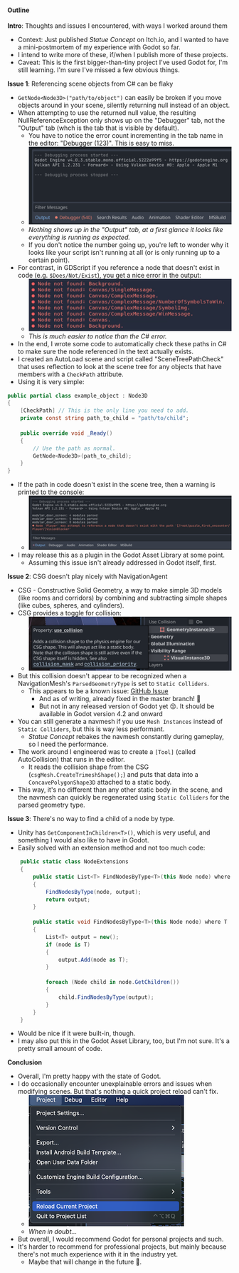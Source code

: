 #### Outline
**Intro**: Thoughts and issues I encountered, with ways I worked around them
* Context: Just published *Statue Concept* on Itch.io, and I wanted to have a mini-postmortem of my experience with Godot so far.
* I intend to write more of these, if/when I publish more of these projects.
* Caveat: This is the first bigger-than-tiny project I've used Godot for, I'm still learning. I'm sure I've missed a few obvious things.


**Issue 1**: Referencing scene objects from C# can be flaky
* `GetNode<Node3D>("path/to/object")` can easily be broken if you move objects around in your scene, silently returning null instead of an object.
* When attempting to use the returned null value, the resulting NullReferenceException only shows up on the "Debugger" tab, not the "Output" tab (whch is the tab that is visible by default).
    * You have to notice the error count incrementing in the tab name in the editor: "Debugger (123)". This is easy to miss.
    * ![](./errorCount.png)
    * *Nothing shows up in the "Output" tab, at a first glance it looks like everything is running as expected.*
    * If you don't notice the number going up, you're left to wonder why it looks like your script isn't running at all (or is only running up to a certain point).
* For contrast, in GDScript if you reference a node that doesn't exist in code (e.g. `$Does/Not/Exist`), you get a nice error in the output:
    * ![](./gdscript_error.png)
    * *This is much easier to notice than the C# error.*
* In the end, I wrote some code to automatically check these paths in C# to make sure the node referenced in the text actually exists.
* I created an AutoLoad scene and script called "SceneTreePathCheck" that uses reflection to look at the scene tree for any objects that have members with a `CheckPath` attribute.
* Using it is very simple:
```csharp
public partial class example_object : Node3D
{
    [CheckPath] // This is the only line you need to add.
    private const string path_to_child = "path/to/child";

    public override void _Ready()
    {
        // Use the path as normal.
        GetNode<Node3D>(path_to_child);
    }
}
```
* If the path in code doesn't exist in the scene tree, then a warning is printed to the console:
    * ![](./pathcheck.png)
* I may release this as a plugin in the Godot Asset Library at some point.
    * Assuming this issue isn't already addressed in Godot itself, first.


**Issue 2**: CSG doesn't play nicely with NavigationAgent
* CSG - Constructive Solid Geometry, a way to make simple 3D models (like rooms and corridors) by combining and subtracting simple shapes (like cubes, spheres, and cylinders).
* CSG provides a toggle for collision:
    * ![](./csg_collision.png)
* But this collision doesn't appear to be recognized when a NavigationMesh's `ParsedGeometryType` is set to `Static Colliders`.
    * This appears to be a known issue: [GitHub Issue](https://github.com/godotengine/godot/issues/81027)
        * And as of writing, already fixed in the master branch! 🎉
        * But not in any released version of Godot yet 😢. It should be available in Godot version 4.2 and onward
* You can still generate a navmesh if you use `Mesh Instances` instead of `Static Colliders`, but this is way less performant.
    * *Statue Concept* rebakes the navmesh constantly during gameplay, so I need the performance.
* The work around I engineered was to create a `[Tool]` (called AutoCollision) that runs in the editor.
    * It reads the collision shape from the CSG (`csgMesh.CreateTrimeshShape();`) and puts that data into a `ConcavePolygonShape3D` attached to a static body.
* This way, it's no different than any other static body in the scene, and the navmesh can quickly be regenerated using `Static Colliders` for the parsed geometry type.


**Issue 3**: There's no way to find a child of a node by type.
* Unity has `GetComponentInChildren<T>()`, which is very useful, and something I would also like to have in Godot.
* Easily solved with an extension method and not too much code:
```csharp
    public static class NodeExtensions
    {
        public static List<T> FindNodesByType<T>(this Node node) where T : Node
        {
            FindNodesByType(node, output);
            return output;
        }

        public static void FindNodesByType<T>(this Node node) where T : Node
        {
            List<T> output = new();
            if (node is T)
            {
                output.Add(node as T);
            }

            foreach (Node child in node.GetChildren())
            {
                child.FindNodesByType(output);
            }
        }
    }
```
* Would be nice if it were built-in, though.
* I may also put this in the Godot Asset Library, too, but I'm not sure. It's a pretty small amount of code.

**Conclusion**
* Overall, I'm pretty happy with the state of Godot.
* I do occasionally encounter unexplainable errors and issues when modifying scenes. But that's nothing a quick project reload can't fix.
    * ![](./project_reload.png)
    * *When in doubt...*
* But overall, I would recommend Godot for personal projects and such.
* It's harder to recommend for professional projects, but mainly because there's not much experience with it in the industry yet.
    * Maybe that will change in the future 🤔.